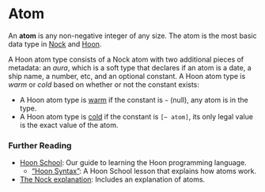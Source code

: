 # Atom

An **atom** is any non-negative integer of any size. The atom is the most basic data type in [Nock](nock.md) and [Hoon](hoon.md).

A Hoon atom type consists of a Nock atom with two additional pieces of metadata: an _aura_, which is a soft type that declares if an atom is a date, a ship name, a number, etc, and an optional constant. A Hoon atom type is _warm_ or _cold_ based on whether or not the constant exists:

- A Hoon atom type is [warm](warm-atom.md) if the constant is `~` (null), any atom is in the type.
- A Hoon atom type is [cold](cold-atom.md) if the constant is `[~ atom]`, its only legal value is the exact value of the atom.

### Further Reading

- [Hoon School](../courses/hoon-school): Our guide to learning the Hoon programming language.
  - [“Hoon Syntax”](../courses/hoon-school/B-syntax.md#nouns): A Hoon School lesson that explains how atoms work.
- [The Nock explanation](../language/nock/reference/specification.md): Includes an explanation of atoms.
